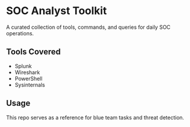 # SOC Analyst Toolkit

A curated collection of tools, commands, and queries for daily SOC operations.

## Tools Covered
- Splunk
- Wireshark
- PowerShell
- Sysinternals

## Usage
This repo serves as a reference for blue team tasks and threat detection.